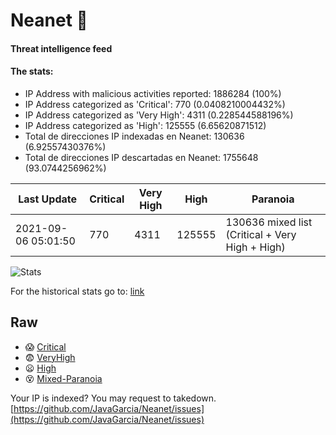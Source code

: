 # Neanet :hocho:
#### Threat intelligence feed
#### The stats:

- IP Address with malicious activities reported: 1886284 (100%)
- IP Address categorized as 'Critical':  770 (0.0408210004432%)
- IP Address categorized as 'Very High':  4311 (0.228544588196%)
- IP Address categorized as 'High':  125555 (6.65620871512)
- Total de direcciones IP indexadas en Neanet:  130636 (6.92557430376%)
- Total de direcciones IP descartadas en Neanet:  1755648 (93.0744256962%)

| Last Update | Critical | Very High | High | Paranoia |
| --- | --- | --- | --- | --- |
| 2021-09-06 05:01:50 | 770 | 4311 | 125555 | 130636 mixed list (Critical + Very High + High)|

![Stats](https://docs.google.com/spreadsheets/d/e/2PACX-1vSnaNMIXVabIpDJjufMlzH7poXnshF3mgd8Is1g9ytUEzVsP5my4Trn8f-xkoLLQ38xpL3HtmUexLo6/pubchart?oid=501124687&format=image)

For the historical stats go to: [link](/stats.csv)
## Raw
- :scream: [Critical](https://raw.githubusercontent.com/JavaGarcia/Neanet/master/blacklists/neanet_critical.txt)
- :fearful: [VeryHigh](https://raw.githubusercontent.com/JavaGarcia/Neanet/master/blacklists/neanet_veryHigh.txtt)
- :frowning: [High](https://raw.githubusercontent.com/JavaGarcia/Neanet/master/blacklists/neanet_high.txt)
- :dizzy_face: [Mixed-Paranoia](https://raw.githubusercontent.com/JavaGarcia/Neanet/master/blacklists/neanet_all.txt)


Your IP is indexed? You may request to takedown. [https://github.com/JavaGarcia/Neanet/issues](https://github.com/JavaGarcia/Neanet/issues)


























































































































































































































































































































































































































































































































































































































































































































































































































































































































































































































































































































































































































































































































































































































































































































































































































































































































































































































































































































































































































































































































































































































































































































































































































































































































































































































































































































































































































































































































































































































































































































































































































































































































































































































































































































































































































































































































































































































































































































































































































































































































































































































































































































































































































































































































































































































































































































































































































































































































































































































































































































































































































































































































































































































































































































































































































































































































































































































































































































































































































































































































































































































































































































































































































































































































































































































































































































































































































































































































































































































































































































































































































































































































































































































































































































































































































































































































































































































































































































































































































































































































































































































































































































































































































































































































































































































































































































































